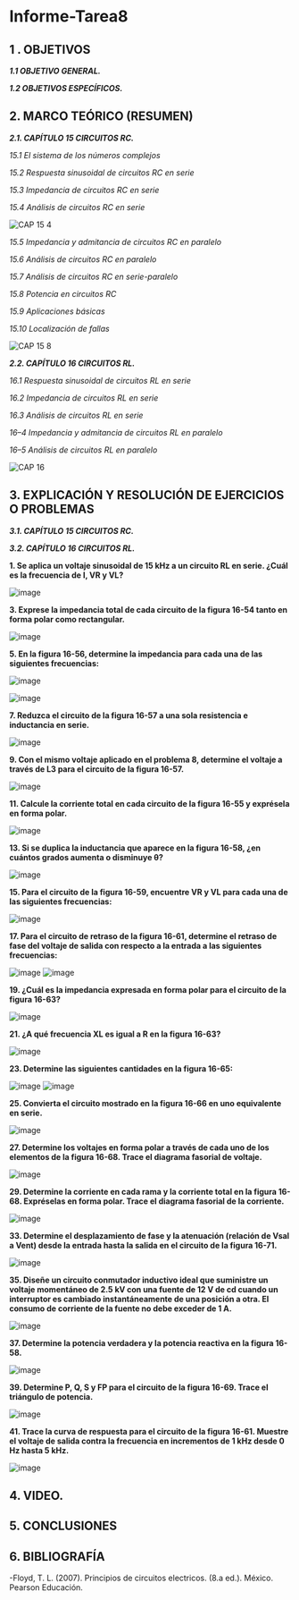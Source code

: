 # Informe-Tarea8

## 1 . OBJETIVOS

***1.1 OBJETIVO GENERAL.***

***1.2 OBJETIVOS ESPECÍFICOS.***


## 2. MARCO TEÓRICO (RESUMEN)

***2.1. CAPÍTULO 15 CIRCUITOS RC.***

*15.1 El sistema de los números complejos*

*15.2 Respuesta sinusoidal de circuitos RC en serie*

*15.3 Impedancia de circuitos RC en serie*

*15.4 Análisis de circuitos RC en serie*

![CAP 15 4](https://user-images.githubusercontent.com/116774906/220224333-ccbd9e0e-e4d7-4a13-9ad7-cd6d009490e4.jpg)

*15.5 Impedancia y admitancia de circuitos RC en paralelo*

*15.6 Análisis de circuitos RC en paralelo*

*15.7 Análisis de circuitos RC en serie-paralelo*

*15.8 Potencia en circuitos RC*

*15.9 Aplicaciones básicas*

*15.10 Localización de fallas*

![CAP 15 8](https://user-images.githubusercontent.com/116774906/220224343-8dd6dbfa-c6fa-4048-9e0f-855d9846ef64.jpg)

***2.2. CAPÍTULO 16 CIRCUITOS RL.***

*16.1 Respuesta sinusoidal de circuitos RL en serie*

*16.2 Impedancia de circuitos RL en serie*

*16.3 Análisis de circuitos RL en serie*

*16–4 Impedancia y admitancia de circuitos RL en paralelo*

*16–5 Análisis de circuitos RL en paralelo*

![CAP 16](https://user-images.githubusercontent.com/116774906/220224560-9de9995a-c288-4329-95ff-d5634162323b.jpg)


## 3. EXPLICACIÓN Y RESOLUCIÓN DE EJERCICIOS O PROBLEMAS

***3.1. CAPÍTULO 15 CIRCUITOS RC.***






***3.2. CAPÍTULO 16 CIRCUITOS RL.***

**1. Se aplica un voltaje sinusoidal de 15 kHz a un circuito RL en serie. ¿Cuál es la frecuencia de I, VR y VL?**

![image](https://user-images.githubusercontent.com/116774906/220225514-0f91d8fe-24f2-458b-a005-78f2df426ee9.png)

**3. Exprese la impedancia total de cada circuito de la figura 16-54 tanto en forma polar como rectangular.**

![image](https://user-images.githubusercontent.com/116774906/220225577-f03f3559-6039-48aa-a286-fa7bb42f9405.png)

**5. En la figura 16-56, determine la impedancia para cada una de las siguientes frecuencias:**

![image](https://user-images.githubusercontent.com/116774906/220225659-3f4cade9-6f26-44e3-b2da-527b040e5465.png)

![image](https://user-images.githubusercontent.com/116774906/220225701-340b7e45-d8d6-4a01-acf4-4ea88698ca3b.png)

**7. Reduzca el circuito de la figura 16-57 a una sola resistencia e inductancia en serie.**

![image](https://user-images.githubusercontent.com/116774906/220225775-72907c4c-aeec-43be-a81b-82dae3661a5f.png)

**9. Con el mismo voltaje aplicado en el problema 8, determine el voltaje a través de L3 para el circuito de la figura 16-57.**

![image](https://user-images.githubusercontent.com/116774906/220225847-63fa4901-9ba5-4c01-887e-e89789ab0784.png)

**11. Calcule la corriente total en cada circuito de la figura 16-55 y exprésela en forma polar.**

![image](https://user-images.githubusercontent.com/116774906/220225877-5eac57dc-90e6-4c55-952d-903881226abf.png)

**13. Si se duplica la inductancia que aparece en la figura 16-58, ¿en cuántos grados aumenta o disminuye θ?**

![image](https://user-images.githubusercontent.com/116774906/220225921-cc449d5c-920f-4012-97e5-7bcb9caad913.png)

**15. Para el circuito de la figura 16-59, encuentre VR y VL para cada una de las siguientes frecuencias:**

![image](https://user-images.githubusercontent.com/116774906/220225987-39706200-e2f5-4621-929d-b17e92602dec.png)


**17. Para el circuito de retraso de la figura 16-61, determine el retraso de fase del voltaje de salida con respecto a la entrada a las siguientes frecuencias:**

![image](https://user-images.githubusercontent.com/116774906/220226076-e06d381b-a332-4a39-bd6c-7e82a30c4ded.png)
![image](https://user-images.githubusercontent.com/116774906/220226106-201bd770-98ba-4d18-bc6e-c117700dab23.png)

**19. ¿Cuál es la impedancia expresada en forma polar para el circuito de la figura 16-63?**

![image](https://user-images.githubusercontent.com/116774906/220226148-3441b9a7-2951-4950-9bae-66125e907188.png)

**21. ¿A qué frecuencia XL es igual a R en la figura 16-63?**

![image](https://user-images.githubusercontent.com/116774906/220226184-c6752961-6dd2-4872-b760-50ed535e3e6f.png)

**23. Determine las siguientes cantidades en la figura 16-65:**

![image](https://user-images.githubusercontent.com/116774906/220226243-4e41ff59-2935-4740-97ea-2fd743169a14.png)
![image](https://user-images.githubusercontent.com/116774906/220226273-0d4b14d5-b70b-479d-bb84-ba389e17c634.png)

**25. Convierta el circuito mostrado en la figura 16-66 en uno equivalente en serie.**

![image](https://user-images.githubusercontent.com/116774906/220226307-5bc67008-bf50-488a-916b-396cad54b870.png)

**27. Determine los voltajes en forma polar a través de cada uno de los elementos de la figura 16-68. Trace el diagrama fasorial de voltaje.**

![image](https://user-images.githubusercontent.com/116774906/220226343-5d35e3f4-1224-4212-8535-78f16d109eff.png)

**29. Determine la corriente en cada rama y la corriente total en la figura 16-68. Expréselas en forma polar. Trace el diagrama fasorial de la corriente.**

![image](https://user-images.githubusercontent.com/116774906/220226380-fa3bbec5-b250-4641-b0fa-93152e951146.png)

**33. Determine el desplazamiento de fase y la atenuación (relación de Vsal a Vent) desde la entrada hasta la salida en el circuito de la figura 16-71.**

![image](https://user-images.githubusercontent.com/116774906/220226410-200494ec-9fab-4540-9bb6-06ecab956e6e.png)

**35. Diseñe un circuito conmutador inductivo ideal que suministre un voltaje momentáneo de 2.5 kV con una fuente de 12 V de cd cuando un interruptor es cambiado instantáneamente de una posición a otra. El consumo de corriente de la fuente no debe exceder de 1 A.**

![image](https://user-images.githubusercontent.com/116774906/220226451-17862d2e-dfcc-4448-be52-45925001ab72.png)

**37. Determine la potencia verdadera y la potencia reactiva en la figura 16-58.**

![image](https://user-images.githubusercontent.com/116774906/220226542-f2e4c355-3f77-4ed1-9240-a36ae784f996.png)

**39. Determine P, Q, S y FP para el circuito de la figura 16-69. Trace el triángulo de potencia.**

![image](https://user-images.githubusercontent.com/116774906/220226585-8ce35d44-50c2-4e42-aa1e-1377dea57d45.png)

**41. Trace la curva de respuesta para el circuito de la figura 16-61. Muestre el voltaje de salida contra la frecuencia en incrementos de 1 kHz desde 0 Hz hasta 5 kHz.**

![image](https://user-images.githubusercontent.com/116774906/220226701-570adb3d-b1d3-4462-b211-ad2c751f2a9a.png)
## 4. VIDEO.


## 5. CONCLUSIONES


## 6. BIBLIOGRAFÍA

-Floyd, T. L. (2007). Principios de circuitos electricos. (8.a ed.). México. Pearson Educación.
